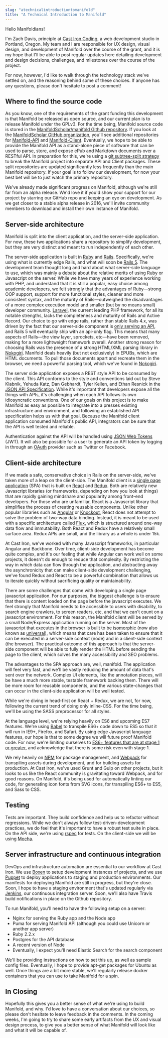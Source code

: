 ```yaml
---
slug: "atechnicalintroductiontomanifold"
title: "A Technical Introduction to Manifold"
---
```


Hello Manifoldians!

I'm Zach Davis, principle at [Cast Iron Coding](http://castironcoding.com), a web development studio in Portland, Oregon. My team and I are responsible for UX design, visual design, and development of Manifold over the course of the grant, and it is my hope that I'll be able to post regular updates here detailing development and design decisions, challenges, and milestones over the course of the project.

For now, however, I'd like to walk through the technology stack we've settled on, and the reasoning behind some of these choices. If anyone has any questions, please don't hesitate to post a comment!

<!--truncate-->

## Where to find the source code

As you know, one of the requirements of the grant funding this development is that Manifold be released as open source, and our current plan is to release Manifold under the GPLv3. For the time being, Manifold source code is stored in the [ManifoldScholar/manifold Github repository](https://github.com/ManifoldScholar/manifold). If you look at the [ManifoldScholar GitHub organization](https://github.com/ManifoldScholar), you'll see additional repositories for [Manifold-API](https://github.com/ManifoldScholar/manifold-api) and [Manifold-Client](https://github.com/ManifoldScholar/manifold-client). Eventually, we hope to be able to provide the Manifold API as a stand-alone piece of software that can be used to parse, store, and expose ePub and Markdown documents over a RESTful API. In preparation for this, we're using a [git subtree-split strategy](https://medium.com/@porteneuve/mastering-git-subtrees-943d29a798ec#.siwyoulty) to break the Manifold project into separate API and Client packages. These split repositories are updated significantly less frequently than the main Manifold repository. If your goal is to follow our development, for now your best bet will be to just watch the primary repository.

We've already made significant progress on Manifold, although we're still far from an alpha release. We'd love it if you'd show your support for our project by starring our GitHub repo and keeping an eye on development. As we get closer to a stable alpha release in 2016, we'll invite community members to download and install their own instance of Manifold.

## Server-side architecture

Manifold is split into the client application, and the server-side application. For now, these two applications share a repository to simplify development, but they are very distinct and meant to run independently of each other.

The server-side application is built in [Ruby](https://www.ruby-lang.org/en/) and [Rails](http://rubyonrails.org/). Specifically, we're using what is currently edge Rails, and what will soon be [Rails 5](https://blog.engineyard.com/2015/a-look-at-rails-5). The development team thought long and hard about what server-side language to use, which was mainly a debate about the relative merits of using Ruby or Javascript on the server. While we have many years of experience working with PHP, and understand that it is still a popular, easy choice among academic developers, we felt strongly that the advantages of Ruby—strong OOP support, support for more functional styles, cleaner and more consistent syntax, and the maturity of Rails—outweighed the disadvantages of a more complex execution model and smaller (but by no means small) developer community. [Laravel](http://laravel.com/), the current leading PHP framework, for all its notable strengths, lacks the completeness and maturity of Rails and Active Record. Our choice to go with edge rails, rather than stable Rails 4.x, was driven by the fact that our server-side component is [only serving an API](http://edgeguides.rubyonrails.org/api_app.html), and Rails 5 will eventually ship with an api-only flag. This means that many aspects of Rails—the view layer, sprockets, etc—have been removed, making for a more lightweight framework overall. Another strong reason for choosing Rails was the presence of a strong HTML/XML parsing library in [Nokogiri](http://nokogiri.org). Manifold deals heavily (but not exclusively) in EPUBs, which are HTML documents. To pull those documents apart and recreate them in the browser, we need a powerful parsing tool, which we've found in [Nokogiri](http://www.nokogiri.org/).

The server side application exposes a REST style API to be consumed by the client. This API conforms to the style and conventions laid out by Steve Klabnik, Yehuda Katz, Dan Gebhardt, Tyler Kellen, and Ethan Resnick in the [JSON API Specification](http://jsonapi.org/). While it's important that developers expose all the things with APIs, it's challenging when each API follows its own idiosyncratic conventions. One of our goals on this project is to make Manifold as easy as possible to integrate into a presses existing infrastructure and environment, and following an established API specification helps us with that goal. Because the Manifold client application consumed Manifold's public API, integrators can be sure that the API is well tested and reliable.

Authentication against the API will be handled using [JSON Web Tokens](https://tools.ietf.org/html/rfc7519) (JWT). It will also be possible for a user to generate an API token by logging in through an [OAuth](http://oauth.net/) provider such as Twitter or Facebook.

## Client-side architecture

If we made a safe, conservative choice in Rails on the server-side, we've taken more of a leap on the client-side. The Manifold client is a [single page application](https://en.wikipedia.org/wiki/Single-page_application) (SPA) that is built on [React](https://facebook.github.io/react/) and [Redux](http://redux.js.org/). Both are relatively new Javascript libraries (or frameworks, depending on how you look at things) that are rapidly gaining mindshare and popularity among front-end developers. For those who are unfamiliar, React is a Javascript library that simplifies the process of creating reusable components. Unlike other popular libraries such as [Angular](https://angularjs.org/) or [Knockout](http://knockoutjs.com/), React does not attempt to solve the problem of two-way data binding. Instead, it is meant to be used with a specific architecture called [Flux](https://facebook.github.io/flux/), which is structured around one-way data flow and immutability. Both React and Redux have a relatively small surface area. Redux APIs are small, and the library as a whole is under 15k.

At Cast Iron, we've worked with many Javascript frameworks, in particular Angular and Backbone. Over time, client-side development has become quite complex, and it's our feeling that while Angular can work well on some projects, it doesn't do enough to reduce that complexity. By restricting the way in which data can flow through the application, and abstracting away the asynchronicity that can make client-side development challenging, we've found Redux and React to be a powerful combination that allows us to iterate quickly without sacrificing quality or maintainability.

There are some challenges that come with developing a single page javascript application. For our purposes, the biggest challenge is to ensure that there is content loaded on the page before the javascript executes. We feel strongly that Manifold needs to be accessible to users with disability, to search engine crawlers, to screen readers, etc, and that we can't count on a javascript environment. For this reason, the Manifold client will be served by a small Node/Express application running on the server. Most of the javascript that executes in the browser is built to be [isomorphic](http://nerds.airbnb.com/isomorphic-javascript-future-web-apps/) (now also known as [universal](https://medium.com/@mjackson/universal-javascript-4761051b7ae9#.hna9d3dg8)), which means that care has been taken to ensure that it can be executed in a server-side context (node) and in a client-side context (the browser). The practical outcome of this approach is that the server-side component will be able to fully render the HTML before sending the page to the client, which solves the many accessibility and SEO problems.

The advantages to the SPA approach are, well, manifold. The application will feel very fast, and we'll be vastly reducing the amount of data that's sent over the network. Complex UI elements, like the annotation pieces, will be have a much more stable, testable framework backing them. There will be more room for reusable components, and the various state-changes that can occur in the client-side application will be well tested.

While we're diving in head-first on React + Redux, we are not, for now, following the current trend of doing only inline-CSS. For the time being, we'll be using the SASS preprocessor for all styles.

At the language level, we're relying heavily on ES6 and upcoming ES7 features. We're using [Babel](https://babeljs.io/) to transpile ES6+ code down to ES5  so that it will run in IE9+, Firefox, and Safari. By using edge Javascript language features, our hope is that to some degree we will future proof Manifold code. For now, we're limiting ourselves to [ES6+ features that are at stage 1 or greater](https://github.com/tc39/ecma262/blob/master/README.md), and acknowledge that there is some risk even with stage 1.

We rely heavily on [NPM](https://www.npmjs.com/) for package management, and [Webpack](https://webpack.github.io/) for transpiling assets during development, and for building assets for production. At Cast Iron, we've used Grunt and Gulp on other projects, but it looks to us like the React community is gravitating toward Webpack, and for good reasons. On Manifold, it's being used for automatically linting our code, for generating icon fonts from SVG icons, for transpiling ES6+ to ES5, and Sass to CSS.

## Testing

Tests are important. They build confidence and help us to refactor without regressions. While we don't always follow test-driven-development practices, we do feel that it's important to have a robust test suite in place. On the API side, we're using [rspec](http://rspec.info/) for tests. On the client-side we will be using [Mocha](https://mochajs.org/).

## Server infrastructure and continuous integration

DevOps and infrastructure automation are essential to our workflow at Cast Iron. We use [Boxen](https://github.com/boxen/our-boxen/#our-boxen) to setup development instances of projects, and we use [Puppet](https://puppetlabs.com/) to deploy applications to staging and production environments. Our manifests for deploying Manifold are still in progress, but they're close. Soon, I hope to have a staging environment that's updated regularly via [Jenkins](https://jenkins-ci.org/), our continuous integration server. Soon, we'll also have Travis build notifications in place on the Github repository.

To run Manifold, you'll need to have the following setup on a server:

- Nginx for serving the Ruby app and the Node app
- Puma for serving Manifold API (although you could use Unicorn or another app server)
- Ruby 2.2.x
- Postgres for the API database
- A recent version of Node
- Eventually, I expect you'll need Elastic Search for the search component

We'll be providing instructions on how to set this up, as well as sample config files. Eventually, I hope to provide apt-get packages for Ubuntu as well. Once things are a bit more stable, we'll regularly release docker containers that you can use to take Manifold for a spin.

## In Closing

Hopefully this gives you a better sense of what we're using to build Manifold, and why. I'd love to have a conversation about our choices, so please don't hesitate to leave feedback in the comments. In the coming weeks, I'm going to try to share some early artifacts from the UX and visual design process, to give you a better sense of what Manifold will look like and what it will be capable of.
